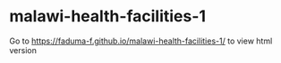 # malawi-health-facilities-1
Go to https://faduma-f.github.io/malawi-health-facilities-1/ to view html version
